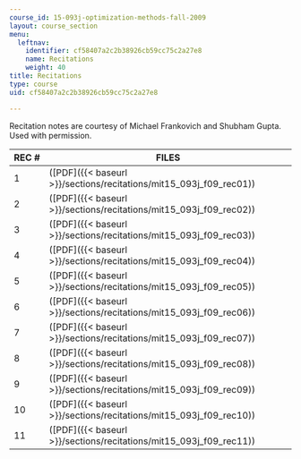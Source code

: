 ```yaml
---
course_id: 15-093j-optimization-methods-fall-2009
layout: course_section
menu:
  leftnav:
    identifier: cf58407a2c2b38926cb59cc75c2a27e8
    name: Recitations
    weight: 40
title: Recitations
type: course
uid: cf58407a2c2b38926cb59cc75c2a27e8

---
```


Recitation notes are courtesy of Michael Frankovich and Shubham Gupta. Used with permission.

| REC # | FILES |
| --- | --- |
| 1 | ([PDF]({{< baseurl >}}/sections/recitations/mit15_093j_f09_rec01)) |
| 2 | ([PDF]({{< baseurl >}}/sections/recitations/mit15_093j_f09_rec02)) |
| 3 | ([PDF]({{< baseurl >}}/sections/recitations/mit15_093j_f09_rec03)) |
| 4 | ([PDF]({{< baseurl >}}/sections/recitations/mit15_093j_f09_rec04)) |
| 5 | ([PDF]({{< baseurl >}}/sections/recitations/mit15_093j_f09_rec05)) |
| 6 | ([PDF]({{< baseurl >}}/sections/recitations/mit15_093j_f09_rec06)) |
| 7 | ([PDF]({{< baseurl >}}/sections/recitations/mit15_093j_f09_rec07)) |
| 8 | ([PDF]({{< baseurl >}}/sections/recitations/mit15_093j_f09_rec08)) |
| 9 | ([PDF]({{< baseurl >}}/sections/recitations/mit15_093j_f09_rec09)) |
| 10 | ([PDF]({{< baseurl >}}/sections/recitations/mit15_093j_f09_rec10)) |
| 11 | ([PDF]({{< baseurl >}}/sections/recitations/mit15_093j_f09_rec11))